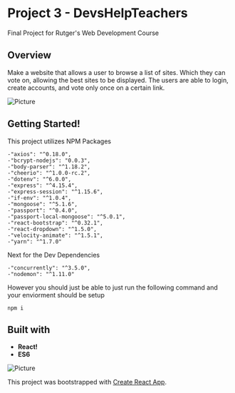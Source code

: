 # Project 3 - DevsHelpTeachers
Final Project for Rutger's Web Development Course

## Overview
Make a website that allows a user to browse a list of sites. Which they can vote on, allowing the best sites to be displayed. The users are able to login, create accounts, and vote only once on a certain link.

![Picture](https://i.imgur.com/1AXdF4K.gif)

## Getting Started!
This project utilizes NPM Packages
```
-"axios": "^0.18.0",
-"bcrypt-nodejs": "0.0.3",
-"body-parser": "^1.18.2",
-"cheerio": "^1.0.0-rc.2",
-"dotenv": "^6.0.0",
-"express": "^4.15.4",
-"express-session": "^1.15.6",
-"if-env": "^1.0.4",
-"mongoose": "^5.1.6",
-"passport": "^0.4.0",
-"passport-local-mongoose": "^5.0.1",
-"react-bootstrap": "^0.32.1",
-"react-dropdown": "^1.5.0",
-"velocity-animate": "^1.5.1",
-"yarn": "^1.7.0"
```

Next for the Dev Dependencies
```
-"concurrently": "^3.5.0",
-"nodemon": "^1.11.0"
```

However you should just be able to just run the following command
and your enviorment should be setup 
```
npm i
```

## Built with
- **React!**
- **ES6**

![Picture](https://i.imgur.com/NrILd47.gif)













This project was bootstrapped with [Create React App](https://github.com/facebookincubator/create-react-app).

